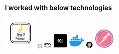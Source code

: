 
## I worked with below technologies

![Java](./icons8-java-100.png)  ![Spring Boot](./icons8-spring-boot-16.png) ![AWS](./icons8-aws-24.png) ![SQL](./icons8-sql-50.png) ![Docker](./icons8-docker-48.png) ![GitHub](./icons8-github-24.png) ![Postman](./icons8-postman-api-64.png)

